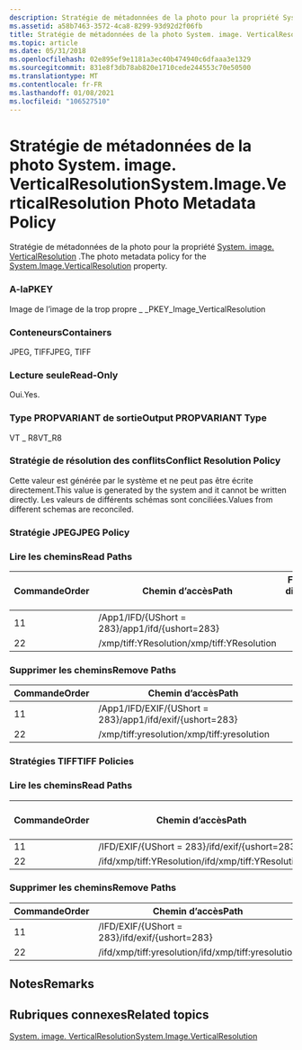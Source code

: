```yaml
---
description: Stratégie de métadonnées de la photo pour la propriété System. image. VerticalResolution.
ms.assetid: a58b7463-3572-4ca8-8299-93d92d2f06fb
title: Stratégie de métadonnées de la photo System. image. VerticalResolution
ms.topic: article
ms.date: 05/31/2018
ms.openlocfilehash: 02e895ef9e1181a3ec40b474940c6dfaaa3e1329
ms.sourcegitcommit: 831e8f3db78ab820e1710cede244553c70e50500
ms.translationtype: MT
ms.contentlocale: fr-FR
ms.lasthandoff: 01/08/2021
ms.locfileid: "106527510"
---
```

# <a name="systemimageverticalresolution-photo-metadata-policy"></a><span data-ttu-id="1e946-103">Stratégie de métadonnées de la photo System. image. VerticalResolution</span><span class="sxs-lookup"><span data-stu-id="1e946-103">System.Image.VerticalResolution Photo Metadata Policy</span></span>

<span data-ttu-id="1e946-104">Stratégie de métadonnées de la photo pour la propriété [System. image. VerticalResolution](../properties/props-system-image-verticalresolution.md) .</span><span class="sxs-lookup"><span data-stu-id="1e946-104">The photo metadata policy for the [System.Image.VerticalResolution](../properties/props-system-image-verticalresolution.md) property.</span></span>

### <a name="pkey"></a><span data-ttu-id="1e946-105">A-la</span><span class="sxs-lookup"><span data-stu-id="1e946-105">PKEY</span></span>

<span data-ttu-id="1e946-106">Image de l’image de la trop propre \_ \_</span><span class="sxs-lookup"><span data-stu-id="1e946-106">PKEY\_Image\_VerticalResolution</span></span>

### <a name="containers"></a><span data-ttu-id="1e946-107">Conteneurs</span><span class="sxs-lookup"><span data-stu-id="1e946-107">Containers</span></span>

<span data-ttu-id="1e946-108">JPEG, TIFF</span><span class="sxs-lookup"><span data-stu-id="1e946-108">JPEG, TIFF</span></span>

### <a name="read-only"></a><span data-ttu-id="1e946-109">Lecture seule</span><span class="sxs-lookup"><span data-stu-id="1e946-109">Read-Only</span></span>

<span data-ttu-id="1e946-110">Oui.</span><span class="sxs-lookup"><span data-stu-id="1e946-110">Yes.</span></span>

### <a name="output-propvariant-type"></a><span data-ttu-id="1e946-111">Type PROPVARIANT de sortie</span><span class="sxs-lookup"><span data-stu-id="1e946-111">Output PROPVARIANT Type</span></span>

<span data-ttu-id="1e946-112">VT \_ R8</span><span class="sxs-lookup"><span data-stu-id="1e946-112">VT\_R8</span></span>

### <a name="conflict-resolution-policy"></a><span data-ttu-id="1e946-113">Stratégie de résolution des conflits</span><span class="sxs-lookup"><span data-stu-id="1e946-113">Conflict Resolution Policy</span></span>

<span data-ttu-id="1e946-114">Cette valeur est générée par le système et ne peut pas être écrite directement.</span><span class="sxs-lookup"><span data-stu-id="1e946-114">This value is generated by the system and it cannot be written directly.</span></span> <span data-ttu-id="1e946-115">Les valeurs de différents schémas sont conciliées.</span><span class="sxs-lookup"><span data-stu-id="1e946-115">Values from different schemas are reconciled.</span></span>

### <a name="jpeg-policy"></a><span data-ttu-id="1e946-116">Stratégie JPEG</span><span class="sxs-lookup"><span data-stu-id="1e946-116">JPEG Policy</span></span>

### <a name="read-paths"></a><span data-ttu-id="1e946-117">Lire les chemins</span><span class="sxs-lookup"><span data-stu-id="1e946-117">Read Paths</span></span>



| <span data-ttu-id="1e946-118">Commande</span><span class="sxs-lookup"><span data-stu-id="1e946-118">Order</span></span> | <span data-ttu-id="1e946-119">Chemin d’accès</span><span class="sxs-lookup"><span data-stu-id="1e946-119">Path</span></span>                   | <span data-ttu-id="1e946-120">Format de disque</span><span class="sxs-lookup"><span data-stu-id="1e946-120">Disk Format</span></span> |
|-------|------------------------|-------------|
| <span data-ttu-id="1e946-121">1</span><span class="sxs-lookup"><span data-stu-id="1e946-121">1</span></span>     | <span data-ttu-id="1e946-122">/App1/IFD/{UShort = 283}</span><span class="sxs-lookup"><span data-stu-id="1e946-122">/app1/ifd/{ushort=283}</span></span> |             |
| <span data-ttu-id="1e946-123">2</span><span class="sxs-lookup"><span data-stu-id="1e946-123">2</span></span>     | <span data-ttu-id="1e946-124">/xmp/tiff:YResolution</span><span class="sxs-lookup"><span data-stu-id="1e946-124">/xmp/tiff:YResolution</span></span>  |             |



 

### <a name="remove-paths"></a><span data-ttu-id="1e946-125">Supprimer les chemins</span><span class="sxs-lookup"><span data-stu-id="1e946-125">Remove Paths</span></span>



| <span data-ttu-id="1e946-126">Commande</span><span class="sxs-lookup"><span data-stu-id="1e946-126">Order</span></span> | <span data-ttu-id="1e946-127">Chemin d’accès</span><span class="sxs-lookup"><span data-stu-id="1e946-127">Path</span></span>                        |
|-------|-----------------------------|
| <span data-ttu-id="1e946-128">1</span><span class="sxs-lookup"><span data-stu-id="1e946-128">1</span></span>     | <span data-ttu-id="1e946-129">/App1/IFD/EXIF/{UShort = 283}</span><span class="sxs-lookup"><span data-stu-id="1e946-129">/app1/ifd/exif/{ushort=283}</span></span> |
| <span data-ttu-id="1e946-130">2</span><span class="sxs-lookup"><span data-stu-id="1e946-130">2</span></span>     | <span data-ttu-id="1e946-131">/xmp/tiff:yresolution</span><span class="sxs-lookup"><span data-stu-id="1e946-131">/xmp/tiff:yresolution</span></span>       |



 

### <a name="tiff-policies"></a><span data-ttu-id="1e946-132">Stratégies TIFF</span><span class="sxs-lookup"><span data-stu-id="1e946-132">TIFF Policies</span></span>

### <a name="read-paths"></a><span data-ttu-id="1e946-133">Lire les chemins</span><span class="sxs-lookup"><span data-stu-id="1e946-133">Read Paths</span></span>



| <span data-ttu-id="1e946-134">Commande</span><span class="sxs-lookup"><span data-stu-id="1e946-134">Order</span></span> | <span data-ttu-id="1e946-135">Chemin d’accès</span><span class="sxs-lookup"><span data-stu-id="1e946-135">Path</span></span>                      | <span data-ttu-id="1e946-136">Format de disque</span><span class="sxs-lookup"><span data-stu-id="1e946-136">Disk Format</span></span> |
|-------|---------------------------|-------------|
| <span data-ttu-id="1e946-137">1</span><span class="sxs-lookup"><span data-stu-id="1e946-137">1</span></span>     | <span data-ttu-id="1e946-138">/IFD/EXIF/{UShort = 283}</span><span class="sxs-lookup"><span data-stu-id="1e946-138">/ifd/exif/{ushort=283}</span></span>    |             |
| <span data-ttu-id="1e946-139">2</span><span class="sxs-lookup"><span data-stu-id="1e946-139">2</span></span>     | <span data-ttu-id="1e946-140">/ifd/xmp/tiff:YResolution</span><span class="sxs-lookup"><span data-stu-id="1e946-140">/ifd/xmp/tiff:YResolution</span></span> |             |



 

### <a name="remove-paths"></a><span data-ttu-id="1e946-141">Supprimer les chemins</span><span class="sxs-lookup"><span data-stu-id="1e946-141">Remove Paths</span></span>



| <span data-ttu-id="1e946-142">Commande</span><span class="sxs-lookup"><span data-stu-id="1e946-142">Order</span></span> | <span data-ttu-id="1e946-143">Chemin d’accès</span><span class="sxs-lookup"><span data-stu-id="1e946-143">Path</span></span>                      |
|-------|---------------------------|
| <span data-ttu-id="1e946-144">1</span><span class="sxs-lookup"><span data-stu-id="1e946-144">1</span></span>     | <span data-ttu-id="1e946-145">/IFD/EXIF/{UShort = 283}</span><span class="sxs-lookup"><span data-stu-id="1e946-145">/ifd/exif/{ushort=283}</span></span>    |
| <span data-ttu-id="1e946-146">2</span><span class="sxs-lookup"><span data-stu-id="1e946-146">2</span></span>     | <span data-ttu-id="1e946-147">/ifd/xmp/tiff:yresolution</span><span class="sxs-lookup"><span data-stu-id="1e946-147">/ifd/xmp/tiff:yresolution</span></span> |



 

## <a name="remarks"></a><span data-ttu-id="1e946-148">Notes</span><span class="sxs-lookup"><span data-stu-id="1e946-148">Remarks</span></span>

## <a name="related-topics"></a><span data-ttu-id="1e946-149">Rubriques connexes</span><span class="sxs-lookup"><span data-stu-id="1e946-149">Related topics</span></span>

<dl> <dt>

[<span data-ttu-id="1e946-150">System. image. VerticalResolution</span><span class="sxs-lookup"><span data-stu-id="1e946-150">System.Image.VerticalResolution</span></span>](../properties/props-system-image-verticalresolution.md)
</dt> </dl>

 

 
